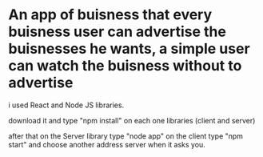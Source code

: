 # An app of buisness that every buisness user can advertise the buisnesses he wants, a simple user can watch the buisness without to advertise
i used React and Node JS libraries.

download it and type "npm install" on each one libraries (client and server)


after that 
on the Server library type "node app" on the client type "npm start" and choose another address server when it asks you.
